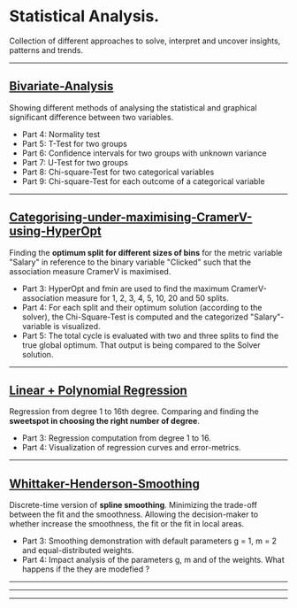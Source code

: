 # Statistical Analysis. 

Collection of different approaches to solve, interpret and uncover insights, patterns and trends. 

------------------------------------------------------------------------------------------------------------------------------
## [**Bivariate-Analysis**](https://nbviewer.jupyter.org/github/Gordi33/Statistical-Analysis/blob/master/Bivariate-Analysis.ipynb) 

Showing different methods of analysing the statistical and graphical significant difference between two variables.

 - Part 4: Normality test
 - Part 5: T-Test for two groups
 - Part 6: Confidence intervals for two groups with unknown variance
 - Part 7: U-Test for two groups
 - Part 8: Chi-square-Test for two categorical variables
 - Part 9: Chi-square-Test for each outcome of a categorical variable

------------------------------------------------------------------------------------------------------------------------------
## [**Categorising-under-maximising-CramerV-using-HyperOpt**](https://nbviewer.jupyter.org/github/Gordi33/Statistical-Analysis/blob/master/Categorising-under-maximising-CramerV-using-HyperOpt.ipynb) 

Finding the **optimum split for different sizes of bins** for the metric variable "Salary" in reference to the binary variable "Clicked" such that the association measure CramerV is maximised.	
	
- Part 3:	HyperOpt and fmin are used to find the maximum CramerV-association measure for 1, 2, 3, 4, 5, 10, 20 and 50 splits.
- Part 4:	For each split and their optimum solution (according to the solver), the Chi-Square-Test is computed and the categorized "Salary"-variable is visualized.
- Part 5:	The total cycle is evaluated with two and three splits to find the true global optimum. That output is being compared to the Solver solution.

------------------------------------------------------------------------------------------------------------------------------

## [**Linear + Polynomial Regression**](https://nbviewer.jupyter.org/github/Gordi33/Statistical-Analysis/blob/master/Polynomial-Regression.ipynb) 

Regression from degree 1 to 16th degree. Comparing and finding the **sweetspot in choosing the right number of degree**.

 - Part 3:	Regression computation from degree 1 to 16.
 - Part 4:	Visualization of regression curves and error-metrics.
 
------------------------------------------------------------------------------------------------------------------------------

## [**Whittaker-Henderson-Smoothing**](https://nbviewer.jupyter.org/github/Gordi33/Statistical-Analysis/blob/master/Whittaker-Henderson-Smoothing.ipynb) 

Discrete-time version of **spline smoothing**. Minimizing the trade-off between the fit and the smoothness. 
Allowing the decision-maker to whether increase the smoothness, the fit or the fit in local areas.

 - Part 3: Smoothing demonstration with default parameters g = 1, m = 2 and equal-distributed weights.
 - Part 4: Impact analysis of the parameters g, m and of the weights. What happens if the they are modefied ?
 
------------------------------------------------------------------------------------------------------------------------------

------------------------------------------------------------------------------------------------------------------------------

------------------------------------------------------------------------------------------------------------------------------

